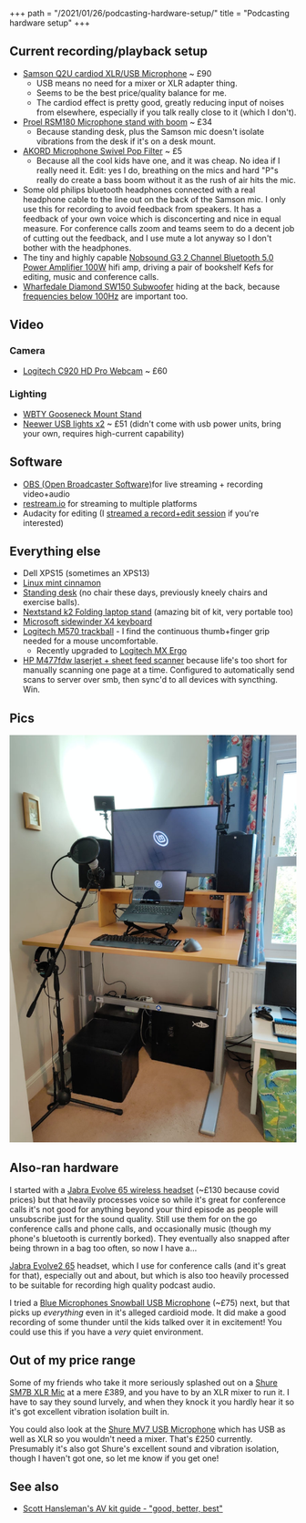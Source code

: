 +++
path = "/2021/01/26/podcasting-hardware-setup/"
title = "Podcasting hardware setup"
+++

## Current recording/playback setup

* [Samson Q2U cardiod XLR/USB Microphone](https://www.amazon.co.uk/gp/product/B001R747SG/) ~ £90
	* USB means no need for a mixer or XLR adapter thing.
	* Seems to be the best price/quality balance for me.
	* The cardiod effect is pretty good, greatly reducing input of noises from elsewhere, especially if you talk really close to it (which I don't).
* [Proel RSM180 Microphone stand with boom](https://www.amazon.co.uk/gp/product/B002AI880O/) ~ £34
	* Because standing desk, plus the Samson mic doesn't isolate vibrations from the desk if it's on a desk mount.
* [AKORD Microphone Swivel Pop Filter](https://www.amazon.co.uk/gp/product/B008AOH1O6/) ~ £5
	* Because all the cool kids have one, and it was cheap. No idea if I really need it. Edit: yes I do, breathing on the mics and hard "P"s really do create a bass boom without it as the rush of air hits the mic.
* Some old philips bluetooth headphones connected with a real headphone cable to the line out on the back of the Samson mic. I only use this for recording to avoid feedback from speakers. It has a feedback of your own voice which is disconcerting and nice in equal measure. For conference calls zoom and teams seem to do a decent job of cutting out the feedback, and I use mute a lot anyway so I don't bother with the headphones.
* The tiny and highly capable [Nobsound G3 2 Channel Bluetooth 5.0 Power Amplifier 100W](https://www.amazon.co.uk/gp/product/B07QQ47RTZ/) hifi amp, driving a pair of bookshelf Kefs for editing, music and conference calls.
* [Wharfedale Diamond SW150 Subwoofer](https://www.amazon.co.uk/gp/product/B0036EEOSQ) hiding at the back, because [frequencies below 100Hz](https://open.spotify.com/playlist/3GTZ7nPFzsoC8F0iaMWDpG?si=074a2d5d6ca84bc9) are important too.

## Video

### Camera

* [Logitech C920 HD Pro Webcam](https://www.amazon.co.uk/gp/product/B006A2Q81M/) ~ £60

### Lighting

* [WBTY Gooseneck Mount Stand](https://www.amazon.co.uk/gp/product/B08LNK7PGL)
* [Neewer USB lights x2](https://www.amazon.co.uk/gp/product/B07YFY7H7J) ~ £51 (didn't come with usb power units, bring your own, requires high-current capability)

## Software

* [OBS (Open Broadcaster Software)](https://obsproject.com/)for live streaming + recording video+audio
* [restream.io](https://restream.io/) for streaming to multiple platforms
* Audacity for editing (I [streamed a record+edit session](https://www.youtube.com/watch?v=5KBFcuRWQ5s&t=1107s) if you're interested)

## Everything else

* Dell XPS15 (sometimes an XPS13)
* [Linux mint cinnamon](https://linuxmint.com/edition.php?id=288)
* [Standing desk](https://www.amazon.co.uk/gp/product/B00FOQD9EO) (no chair these days, previously kneely chairs and exercise balls).
* [Nextstand k2 Folding laptop stand](https://www.amazon.co.uk/gp/product/B01HHYQBB8) (amazing bit of kit, very portable too)
* [Microsoft sidewinder X4 keyboard](https://www.amazon.co.uk/Microsoft-JQD-00006-Sidewinder-X4-Keyboard/dp/B0037KLSS8)
* [Logitech M570 trackball](https://www.amazon.co.uk/gp/product/B0042BBR2S) - I find the continuous thumb+finger grip needed for a mouse uncomfortable.
  * Recently upgraded to [Logitech MX Ergo](https://www.amazon.co.uk/gp/product/B074W227RK)
* [HP M477fdw laserjet + sheet feed scanner](https://www.amazon.co.uk/gp/product/B0151VIQLW) because life's too short for manually scanning one page at a time. Configured to automatically send scans to server over smb, then sync'd to all devices with syncthing. Win.

## Pics

![photo of standing desk](/images/blog/desk.jpg)

## Also-ran hardware

I started with a [Jabra Evolve 65 wireless headset](https://www.amazon.co.uk/gp/product/B074BPJRBW/) (~£130 because covid prices) but that heavily processes voice so while it's great for conference calls it's not good for anything beyond your third episode as people will unsubscribe just for the sound quality. Still use them for on the go conference calls and phone calls, and occasionally music (though my phone's bluetooth is currently borked). They eventually also snapped after being thrown in a bag too often, so now I have a...

[Jabra Evolve2 65](https://www.amazon.co.uk/gp/product/B086M57V71) headset, which I use for conference calls (and it's great for that), especially out and about, but which is also too heavily processed to be suitable for recording high quality podcast audio.

I tried a [Blue Microphones Snowball USB Microphone](https://www.amazon.co.uk/gp/product/B002OO18NS/) (~£75) next, but that picks up *everything* even in it's alleged cardioid mode. It did make a good recording of some thunder until the kids talked over it in excitement! You could use this if you have a *very* quiet environment.

## Out of my price range

Some of my friends who take it more seriously splashed out on a [Shure SM7B XLR Mic](https://www.shure.com/en-GB/products/microphones/sm7b) at a mere £389, and you have to by an XLR mixer to run it. I have to say they sound lurvely, and when they knock it you hardly hear it so it's got excellent vibration isolation built in.

You could also look at the [Shure MV7 USB Microphone](https://www.amazon.co.uk/Shure-MV7-Microphone-Podcasting-Voice-Isolating/dp/B08G7RG9ML) which has USB as well as XLR so you wouldn't need a mixer. That's £250 currently. Presumably it's also got Shure's excellent sound and vibration isolation, though I haven't got one, so let me know if you get one!

## See also

- [Scott Hansleman's AV kit guide - "good, better, best"](https://www.hanselman.com/blog/good-better-best-creating-the-ultimate-remote-worker-webcam-setup-on-a-budget)
